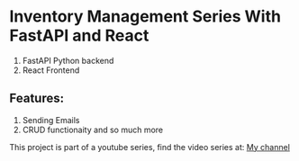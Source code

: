 # Inventory Management Series With FastAPI and React

1. FastAPI Python backend
2. React Frontend

## Features:
1. Sending Emails
2. CRUD functionaity
and so much more

This project is part of a youtube series, find the video series at: [My channel](https://www.youtube.com/c/CodeWthPrince)
